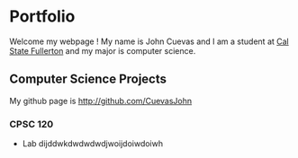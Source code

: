 # Portfolio

Welcome my webpage ! My name is John Cuevas and I am a student at [Cal State Fullerton](http://www.fulerton.edu/) and my major is computer science.

## Computer Science Projects

My github page is http://github.com/CuevasJohn

### CPSC 120

* Lab
    dijddwkdwdwdwdjwoijdoiwdoiwh

